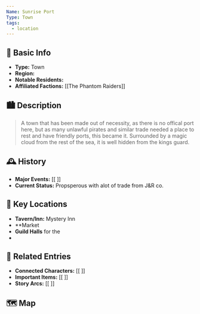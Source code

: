 ```yaml
---
Name: Sunrise Port
Type: Town
tags:
  - location
---
```

## 📍 Basic Info 
- **Type:** Town
- **Region:** 
- **Notable Residents:** 
- **Affiliated Factions:** [[The Phantom Raiders]]

## 🏙️ Description
> A town that has been made out of necessity, as there is no offical port here, but as many unlawful pirates and similar trade needed a place to rest and have friendly ports, this became it. Surrounded by a magic cloud from the rest of the sea, it is well hidden from the kings guard.

## 🕰️ History
- **Major Events:** [[ ]]  
- **Current Status:** Propsperous with alot of trade from J&R co.

## 🌟 Key Locations
- **Tavern/Inn:** Mystery Inn
- **Market
- **Guild Halls** for the 
- 

## 🔗 Related Entries
- **Connected Characters:** [[ ]]
- **Important Items:** [[ ]]
- **Story Arcs:** [[ ]]

## 🗺️  Map
